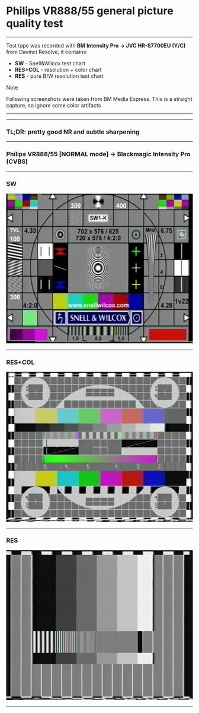 # Philips VR888/55 general picture quality test

<hr>

Test tape was recorded with **BM Intensity Pro -> JVC HR-S7700EU (Y/C)** from Davinci Resolve, it contains:
* **SW** - Snell&Wilcox test chart
* **RES+COL** - resolution + color chart
* **RES** - pure B/W resolution test chart

> [!NOTE]
> Following screenshots were taken from BM Media Express. This is a straight capture, so ignore some color artifacts

<hr>

<hr>

### TL;DR: pretty good NR and subtle sharpening

<hr>

### Philips VR888/55 [NORMAL mode] -> Blackmagic Intensity Pro (CVBS)

<hr>

### SW

![SW.png](VR888_SW.png)

<hr>

### RES+COL

![RES+COL.png](VR888_RES%2BCOL.png)

<hr>

### RES

![RES.png](VR888_RES.png)

<hr>

